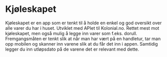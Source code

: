 # Kjøleskapet
Kjøleskapet er en app som er tenkt til å holde en enkel og god oversikt over alle varer du har i huset. 
Utviklet med APIet til Kolonial.no.
Rettet mest mot kjøleskapet, men også mulig å legge inn varer som f.eks. dorull. 
Fremgangsmåten er tenkt slik at når man har vært på en handletur, tar man opp mobilen og skanner inn varene slik at du får det inn i appen. 
Samtidig legger du inn utløpsdato på de varene det er relevant med dette.
